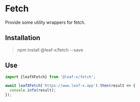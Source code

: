 # Fetch

Provide some utility wrappers for fetch.

## Installation

> npm install @leaf-x/fetch --save

## Use

```typescript
import {leafXFetch} from '@leaf-x/fetch';

await leafXFetch('https://www.leaf-x.app').then(result => {
  console.info(result);
});
```
